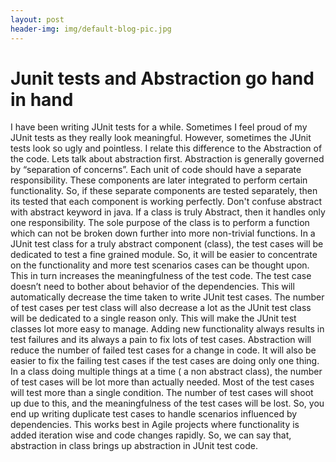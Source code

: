 ```yaml
---
layout: post
header-img: img/default-blog-pic.jpg
---
```


# Junit tests and Abstraction go hand in hand

I have been writing JUnit tests for a while. Sometimes I feel proud of my JUnit tests as they really look meaningful. However, sometimes the JUnit tests look so ugly and pointless. I relate this difference to the Abstraction of the code. Lets talk about abstraction first. Abstraction is generally governed by “separation of concerns”. Each unit of code should have a separate responsibility. These components are later integrated to perform certain functionality. So, if these separate components are tested separately, then its tested that each component is working perfectly. Don't confuse abstract with abstract keyword in java. If a class is truly Abstract, then it handles only one responsibility. The sole purpose of the class is to perform a function which can not be broken down further into more non-trivial functions. In a JUnit test class for a truly abstract component (class), the test cases will be dedicated to test a fine grained module. So, it will be easier to concentrate on the functionality and more test scenarios cases can be thought upon.  This in turn increases the meaningfulness of the test code. The test case doesn’t need to bother about behavior of the dependencies. This will automatically decrease the time taken to write JUnit test cases. The number of test cases per test class will also decrease a lot as the JUnit test class will be dedicated to a single reason only. This will make the JUnit test classes lot more easy to manage. Adding new functionality always results in test failures and its always a pain to fix lots of test cases. Abstraction will reduce the number of failed test cases for a change in code. It will also be easier to fix the failing test cases if the test cases are doing only one thing. In a class doing multiple things at a time ( a non abstract class), the number of test cases will be lot more than actually needed. Most of the test cases will test more than a single condition. The number of test cases will shoot up due to this, and the meaningfulness of the test cases will be lost. So, you end up writing duplicate test cases to handle scenarios influenced by dependencies. This works best in Agile projects where functionality is added iteration wise and code changes rapidly. So, we can say that, abstraction in class brings up abstraction in JUnit test code.